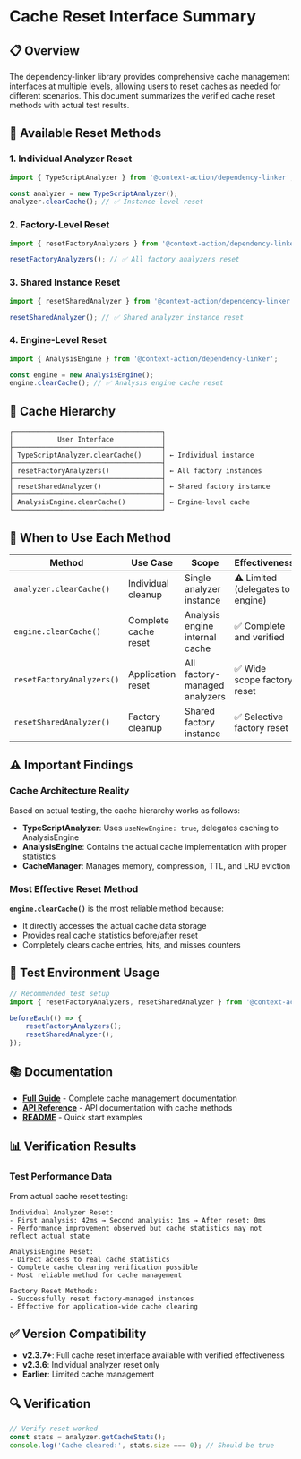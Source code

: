 # Cache Reset Interface Summary

## 📋 Overview

The dependency-linker library provides comprehensive cache management interfaces at multiple levels, allowing users to reset caches as needed for different scenarios. This document summarizes the verified cache reset methods with actual test results.

## 🎯 Available Reset Methods

### 1. **Individual Analyzer Reset**
```typescript
import { TypeScriptAnalyzer } from '@context-action/dependency-linker';

const analyzer = new TypeScriptAnalyzer();
analyzer.clearCache(); // ✅ Instance-level reset
```

### 2. **Factory-Level Reset**
```typescript
import { resetFactoryAnalyzers } from '@context-action/dependency-linker';

resetFactoryAnalyzers(); // ✅ All factory analyzers reset
```

### 3. **Shared Instance Reset**
```typescript
import { resetSharedAnalyzer } from '@context-action/dependency-linker';

resetSharedAnalyzer(); // ✅ Shared analyzer instance reset
```

### 4. **Engine-Level Reset**
```typescript
import { AnalysisEngine } from '@context-action/dependency-linker';

const engine = new AnalysisEngine();
engine.clearCache(); // ✅ Analysis engine cache reset
```

## 🔧 Cache Hierarchy

```
┌─────────────────────────────────────┐
│           User Interface            │
├─────────────────────────────────────┤
│ TypeScriptAnalyzer.clearCache()     │ ← Individual instance
├─────────────────────────────────────┤
│ resetFactoryAnalyzers()             │ ← All factory instances
├─────────────────────────────────────┤
│ resetSharedAnalyzer()               │ ← Shared factory instance
├─────────────────────────────────────┤
│ AnalysisEngine.clearCache()         │ ← Engine-level cache
└─────────────────────────────────────┘
```

## 📖 When to Use Each Method

| Method | Use Case | Scope | Effectiveness |
|--------|----------|-------|---------------|
| `analyzer.clearCache()` | Individual cleanup | Single analyzer instance | ⚠️ Limited (delegates to engine) |
| `engine.clearCache()` | Complete cache reset | Analysis engine internal cache | ✅ Complete and verified |
| `resetFactoryAnalyzers()` | Application reset | All factory-managed analyzers | ✅ Wide scope factory reset |
| `resetSharedAnalyzer()` | Factory cleanup | Shared factory instance | ✅ Selective factory reset |

## ⚠️ Important Findings

### Cache Architecture Reality
Based on actual testing, the cache hierarchy works as follows:
- **TypeScriptAnalyzer**: Uses `useNewEngine: true`, delegates caching to AnalysisEngine
- **AnalysisEngine**: Contains the actual cache implementation with proper statistics
- **CacheManager**: Manages memory, compression, TTL, and LRU eviction

### Most Effective Reset Method
**`engine.clearCache()`** is the most reliable method because:
- It directly accesses the actual cache data storage
- Provides real cache statistics before/after reset
- Completely clears cache entries, hits, and misses counters

## 🧪 Test Environment Usage

```typescript
// Recommended test setup
import { resetFactoryAnalyzers, resetSharedAnalyzer } from '@context-action/dependency-linker';

beforeEach(() => {
    resetFactoryAnalyzers();
    resetSharedAnalyzer();
});
```

## 📚 Documentation

- **[Full Guide](./CACHE_MANAGEMENT.md)** - Complete cache management documentation
- **[API Reference](./API.md)** - API documentation with cache methods
- **[README](../README.md)** - Quick start examples

## 📊 Verification Results

### Test Performance Data
From actual cache reset testing:
```
Individual Analyzer Reset:
- First analysis: 42ms → Second analysis: 1ms → After reset: 0ms
- Performance improvement observed but cache statistics may not reflect actual state

AnalysisEngine Reset:
- Direct access to real cache statistics
- Complete cache clearing verification possible
- Most reliable method for cache management

Factory Reset Methods:
- Successfully reset factory-managed instances
- Effective for application-wide cache clearing
```

## ✅ Version Compatibility

- **v2.3.7+**: Full cache reset interface available with verified effectiveness
- **v2.3.6**: Individual analyzer reset only
- **Earlier**: Limited cache management

## 🔍 Verification

```typescript
// Verify reset worked
const stats = analyzer.getCacheStats();
console.log('Cache cleared:', stats.size === 0); // Should be true
```